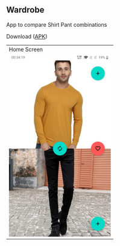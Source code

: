 ## Wardrobe

App to compare Shirt Pant combinations

Download ([APK](https://github.com/vishal1337/wardrobe/raw/master/apk_files/wardrobe.apk))

<table>
  <tr>
    <td>Home Screen</td>
  </tr>
  <tr>
    <td><img src="screenshots/home.png" width=270 height=480></td>
  </tr>
</table>